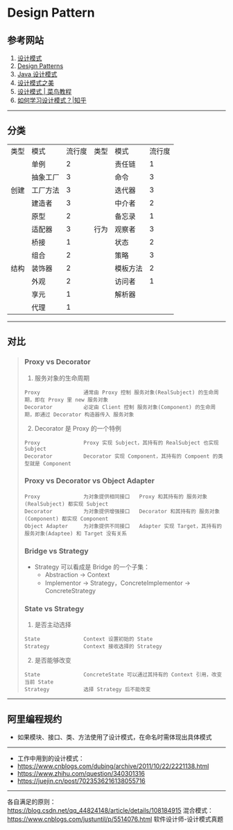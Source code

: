 # Design Pattern

## 参考网站
1. [设计模式](https://refactoringguru.cn/design-patterns)
2. [Design Patterns](https://sourcemaking.com/design_patterns)
3. [Java 设计模式](http://c.biancheng.net/design_pattern/)
4. [设计模式之美](https://pan.baidu.com/disk/home?#/all?vmode=list&path=%2F%E8%AE%BE%E8%AE%A1%E6%A8%A1%E5%BC%8F%E4%B9%8B%E7%BE%8E)
5. [设计模式 | 菜鸟教程](https://www.runoob.com/design-pattern/design-pattern-intro.html)
6. [如何学习设计模式？|知乎](https://www.zhihu.com/question/308850392/answer/1324509357)
---
## 分类
<table>
    <tr>
        <td>类型</td>
        <td>模式</td>
        <td>流行度</td>
        <td>类型</td>
        <td>模式</td>
        <td>流行度</td>
    </tr>
    <tr>
        <td rowspan="5">创建</td>
        <td>单例</td>
        <td>2</td>
        <td rowspan="11">行为</td>
        <td>责任链</td>
        <td>1</td>
    </tr>
    <tr>
        <td>抽象工厂</td>
        <td>3</td>
        <td>命令</td>
        <td>3</td>
    </tr>
    <tr>
        <td>工厂方法</td>
        <td>3</td>
        <td>迭代器</td>
        <td>3</td>
    </tr>
    <tr>
        <td>建造者</td>
        <td>3</td>
        <td>中介者</td>
        <td>2</td>
    </tr>
    <tr>
        <td>原型</td>
        <td>2</td>
        <td>备忘录</td>
        <td>1</td>
    </tr>
    <tr>
        <td rowspan="7">结构</td>
        <td>适配器</td>
        <td>3</td>
        <td>观察者</td>
        <td>3</td>
    </tr>
    <tr>
        <td>桥接</td>
        <td>1</td>
        <td>状态</td>
        <td>2</td>
    </tr>
    <tr>
        <td>组合</td>
        <td>2</td>
        <td>策略</td>
        <td>3</td>
    </tr>
    <tr>
        <td>装饰器</td>
        <td>2</td>
        <td>模板方法</td>
        <td>2</td>
    </tr>
    <tr>
        <td>外观</td>
        <td>2</td>
        <td>访问者</td>
        <td>1</td>
    </tr>
    <tr>
        <td>享元</td>
        <td>1</td>
        <td>解析器</td>
        <td></td>
    </tr>
    <tr>
        <td>代理</td>
        <td>1</td>
    </tr>
</table>

---
## 对比
>### Proxy vs Decorator
>1. 服务对象的生命周期
>```
>Proxy              通常由 Proxy 控制 服务对象(RealSubject) 的生命周期，即在 Proxy 里 new 服务对象
>Decorator          必定由 Client 控制 服务对象(Component) 的生命周期，即通过 Decorator 构造器传入 服务对象
>```
>2. Decorator 是 Proxy 的一个特例
>```
>Proxy              Proxy 实现 Subject，其持有的 RealSubject 也实现 Subject
>Decorator          Decorator 实现 Component，其持有的 Compoent 的类型就是 Component
>```
>### Proxy vs Decorator vs Object Adapter
>```
>Proxy              为对象提供相同接口   Proxy 和其持有的 服务对象(RealSubject) 都实现 Subject
>Decorator          为对象提供增强接口   Decorator 和其持有的 服务对象(Component) 都实现 Component
>Object Adapter     为对象提供不同接口   Adapter 实现 Target，其持有的 服务对象(Adaptee) 和 Target 没有关系
>```
>### Bridge vs Strategy
>- Strategy 可以看成是 Bridge 的一个子集：
>   - Abstraction → Context
>   - Implementor → Strategy，ConcreteImplementor → ConcreteStrategy
>### State vs Strategy
>1. 是否主动选择
>```
>State              Context 设置初始的 State
>Strategy           Context 接收选择的 Strategy 
>```
>2. 是否能够改变
>```
>State              ConcreteState 可以通过其持有的 Context 引用，改变当前 State
>Strategy           选择 Strategy 后不能改变 
>```
---
## 阿里编程规约
- 如果模块、接口、类、方法使用了设计模式，在命名时需体现出具体模式
---
* 工作中用到的设计模式：
* https://www.cnblogs.com/dubing/archive/2011/10/22/2221138.html
* https://www.zhihu.com/question/340301316
* https://juejin.cn/post/7023536216138055716
---
各自满足的原则：https://blog.csdn.net/qq_44824148/article/details/108184915
混合模式：https://www.cnblogs.com/justuntil/p/5514076.html
软件设计师-设计模式真题